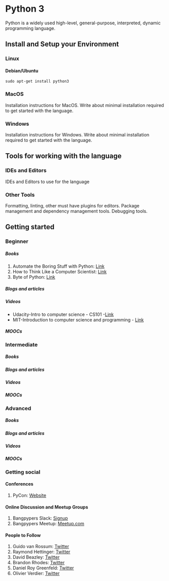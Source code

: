 # Python 3

Python is a widely used high-level, general-purpose, interpreted, dynamic programming language.

## Install and Setup your Environment

### Linux

#### Debian/Ubuntu

`sudo apt-get install python3`


### MacOS

Installation instructions for MacOS. Write about minimal installation required to get started with the language.

### Windows

Installation instructions for Windows. Write about minimal installation required to get started with the language.



## Tools for working with the language

### IDEs and Editors

IDEs and Editors to use for the language 

### Other Tools

Formatting, linting, other must have plugins for editors. Package management and dependency management tools. Debugging tools.

## Getting started

### Beginner

##### Books

1. Automate the Boring Stuff with Python: [Link](https://automatetheboringstuff.com/)
2. How to Think Like a Computer Scientist: [Link](http://interactivepython.org/runestone/static/thinkcspy/index.html)
3. Byte of Python: [Link](https://python.swaroopch.com/)

##### Blogs and articles

##### Videos
* Udacity-Intro to computer science - CS101 -[Link](https://www.udacity.com/course/intro-to-computer-science--cs101)
* MIT-Introduction to computer science and programming - [Link](https://ocw.mit.edu/courses/electrical-engineering-and-computer-science/6-00-introduction-to-computer-science-and-programming-fall-2008/)

##### MOOCs

### Intermediate

##### Books

##### Blogs and articles

##### Videos

##### MOOCs

### Advanced

##### Books

##### Blogs and articles

##### Videos

##### MOOCs

### Getting social


#### Conferences

1. PyCon: [Website](https://in.pycon.org/)

#### Online Discussion and Meetup Groups

1. Bangpypers Slack: [Signup](http://bangpypers.herokuapp.com/)
2. Bangpypers Meetup: [Meetup.com](http://www.meetup.com/BangPypers/)


#### People to Follow

1. Guido van Rossum: [Twitter](https://twitter.com/gvanrossum)
2. Raymond Hettinger: [Twitter](https://twitter.com/raymondh)
3. David Beazley: [Twitter](https://twitter.com/dabeaz)
4. Brandon Rhodes: [Twitter](https://twitter.com/brandon_rhodes)
5. Daniel Roy Greenfeld: [Twitter](https://twitter.com/pydanny)
6. Olivier Verdier: [Twitter](https://twitter.com/OlivierVerdier)
